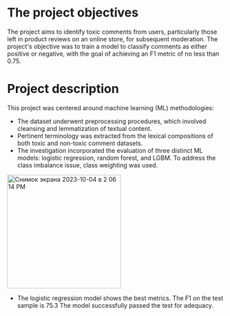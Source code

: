 # The project objectives 

The project aims to identify toxic comments from users, particularly those left in product reviews on an online store, for subsequent moderation. The project's objective was to train a model to classify comments as either positive or negative, with the goal of achieving an F1 metric of no less than 0.75.

# Project description
This project was centered around machine learning (ML) methodologies:
- The dataset underwent preprocessing procedures, which involved cleansing and lemmatization of textual content.
- Pertinent terminology was extracted from the lexical compositions of both toxic and non-toxic comment datasets.
- The investigation incorporated the evaluation of three distinct ML models: logistic regression, random forest, and LGBM. To address the class imbalance issue, class weighting was used.
  
 <img width="264" alt="Снимок экрана 2023-10-04 в 2 06 14 PM" src="https://github.com/evg-pol/Training_python_projects/assets/141067147/3d925e5f-3401-4131-8253-10f4f0f52719">
  
- The logistic regression model shows the best metrics.  The F1 on the test sample is 75.3 The model successfully passed the test for adequacy.
